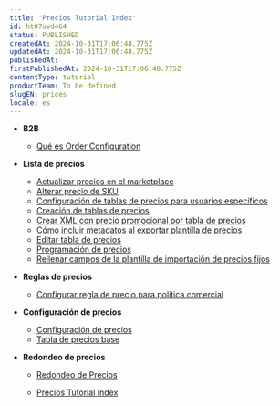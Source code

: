 ```yaml
---
title: 'Precios Tutorial Index'
id: ht07uvd464
status: PUBLISHED
createdAt: 2024-10-31T17:06:48.775Z
updatedAt: 2024-10-31T17:06:48.775Z
publishedAt: 
firstPublishedAt: 2024-10-31T17:06:48.775Z
contentType: tutorial
productTeam: To be defined
slugEN: prices
locale: es
---
```


- **B2B**

  - [Qué es Order Configuration](es/docs/tutorial/que-es-order-configuration)


- **Lista de precios**

  - [Actualizar precios en el marketplace](es/docs/tutorial/actualizar-precios-en-el-marketplace)
  - [Alterar precio de SKU](es/docs/tutorial/alteracion-de-precio-de-sku)
  - [Configuración de tablas de precios para usuarios específicos](es/docs/tutorial/configuracion-de-tablas-de-precios-para-usuarios-especificos)
  - [Creación de tablas de precios ](es/docs/tutorial/creacion-de-tablas-de-precios)
  - [Crear XML con precio promocional por tabla de precios ](es/docs/tutorial/crear-xml-con-precio-promocional-por-tabla-de-precios)
  - [Cómo incluir metadatos al exportar plantilla de precios](es/docs/tutorial/como-incluir-metadatos-al-exportar-plantilla-de-precios)
  - [Editar tabla de precios](es/docs/tutorial/editar-tablas-de-precios)
  - [Programación de precios](es/docs/tutorial/programar-precio)
  - [Rellenar campos de la plantilla de importación de precios fijos](es/docs/tutorial/rellenar-campos-de-la-plantilla-de-importacion-de-precios-fijos)


- **Reglas de precios**

  - [Configurar regla de precio para política comercial](es/docs/tutorial/configurar-regla-de-precio-para-politica-comercial)


- **Configuración de precios**

  - [Configuración de precios](es/docs/tutorial/configuracion-de-precios)
  - [Tabla de precios base](es/docs/tutorial/tabla-de-precios-base)


- **Redondeo de precios**

  - [Redondeo de Precios](es/docs/tutorial/redondeo-de-precios)


  - [Precios Tutorial Index](es/docs/tutorial/index-es-tutorial-prices)


